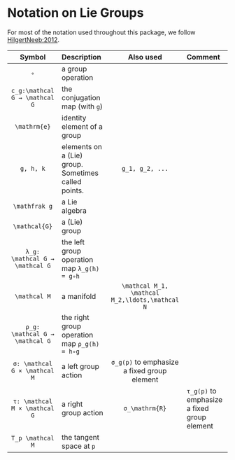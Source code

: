 # Notation on Lie Groups

For most of the notation used throughout this package, we follow [HilgertNeeb:2012](@cite).

| Symbol | Description | Also used | Comment |
|:--:|:--------------- |:--:|:-- |
| ``∘`` | a group operation | |
| ``c_g:\mathcal G → \mathcal G`` | the conjugation map (with `g`) | |
| ``\mathrm{e}`` | identity element of a group | |
| ``g, h, k`` | elements on a (Lie) group. Sometimes called points. | ``g_1, g_2, ...`` |
| ``\mathfrak g`` | a Lie algebra | |
| ``\mathcal{G}`` | a (Lie) group | |
| ``λ_g: \mathcal G → \mathcal G`` | the left group operation map ``λ_g(h) = g∘h`` | |
| ``\mathcal M`` | a manifold | ``\mathcal M_1, \mathcal M_2,\ldots,\mathcal N`` | |
| ``ρ_g: \mathcal G → \mathcal G`` | the right group operation map ``ρ_g(h) = h∘g`` | |
| ``σ: \mathcal G × \mathcal M`` | a left group action | ``σ_g(p)`` to emphasize a fixed group element |
| ``τ: \mathcal M × \mathcal G`` | a right group action | ``σ_\mathrm{R}`` | ``τ_g(p)`` to emphasize a fixed group element |
| ``T_p \mathcal M`` | the tangent space at ``p`` | | |
